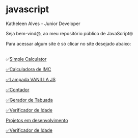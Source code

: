 # javascript
 Katheleen Alves - Junior Developer

<p>Seja bem-vind@, ao meu repositório público de JavaScript🤓</p>
Para acessar algum site é só clicar no site desejado abaixo:<br><br>

✅<a href="https://katheleenalves.github.io/javascript/simplecalculator/index.html" target="blank">Simple Calculator<br>

✅<a href="https://katheleenalves.github.io/javascript/calculadoraDeimc/index.html" target="blank">Calculadora de IMC<br>

✅<a href="https://katheleenalves.github.io/javascript/lampada/index.html" target="blank">Lampada VANILLA JS<br>

✅<a href="https://katheleenalves.github.io/javascript/contador/modelo.html">Contador
<br>

✅<a href="https://katheleenalves.github.io/javascript/geradordetabuada/modelo.html">Gerador de Tabuada
<br>

✅<a href="https://katheleenalves.github.io/javascript/verificadordeidade/verificadordeidade.html">Verificador de Idade
<br>

<p>Projetos em desenvolvimento</p>
✅<a href="https://katheleenalves.github.io/javascript/semaforo/index.html">Verificador de Idade
<br>
